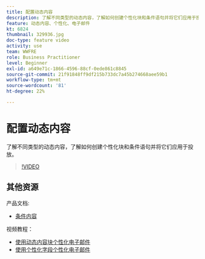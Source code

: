 ```yaml
---
title: 配置动态内容
description: 了解不同类型的动态内容，了解如何创建个性化块和条件语句并将它们应用于投放。
feature: 动态内容、个性化、电子邮件
kt: 6824
thumbnail: 329936.jpg
doc-type: feature video
activity: use
team: WWFRE
role: Business Practitioner
level: Beginner
exl-id: a649e71c-1866-4596-88cf-0ede861c8845
source-git-commit: 21f91848ff9df215b733dc7a45b274668aee59b1
workflow-type: tm+mt
source-wordcount: '81'
ht-degree: 22%

---
```


# 配置动态内容

了解不同类型的动态内容，了解如何创建个性化块和条件语句并将它们应用于投放。

>[!VIDEO](https://video.tv.adobe.com/v/329936?quality=12)

## 其他资源

产品文档:

* [条件内容](https://docs.adobe.com/content/help/en/campaign-classic/using/sending-messages/personalizing-deliveries/conditional-content.html)

视频教程：

* [使用动态内容块个性化电子邮件](/help/sending-messages/email-channel/personalization-with-dynamic-content-blocks.md)
* [使用个性化字段个性化电子邮件](/help/sending-messages/email-channel/personalizing-emails-using-personalization-fields.md)

